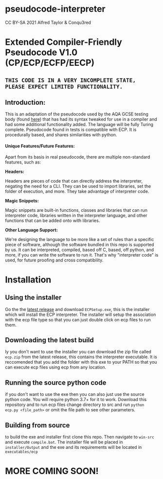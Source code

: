 # pseudocode-interpreter
CC BY-SA 2021 Alfred Taylor & Conqu3red 

# **Extended Compiler-Friendly Pseudocode V1.0  (CP/ECP/ECFP/EECP)**

## `THIS CODE IS IN A VERY INCOMPLETE STATE, PLEASE EXPECT LIMITED FUNCTIONALITY.`

## Introduction:

This is an adaptation of the pseudocode used by the AQA GCSE testing body (found [here](https://filestore.aqa.org.uk/resources/computing/AQA-8525-TG-PC.PDF)) that has had its syntax tweaked for use in a compiler and had some additional functionality added. The language will be fully Turing complete. Pseudocode found in tests is compatible with ECP. It is procedurally based, and shares similarities with python.

#### Unique Features/Future Features:

Apart from its basis in real pseudocode, there are multiple non-standard features, such as:

**Headers:**

Headers are pieces of code that can directly address the interpreter, negating the need for a CLI. They can be used to import libraries, set the folder of execution, and more. They take advantage of interpreter code.

**Magic Snippets:**

Magic snippets are built-in functions, classes and libraries that can run interpreter code, libraries written in the interpreter language, and other functions that can be added onto with libraries.

**Other Language Support:**

We're designing the language to be more like a set of rules than a specific piece of software, although the software bundled in this repo is supported by us. It can be interpreted, compiled, based off C, based, off python, and more, if you can write the software to run it. That's why "interpreter code" is used, for future proofing and cross compatibility.

# Installation
## Using the installer
Go the the [latest release](https://github.com/Conqu3red/pseudocode-interpreter/releases/latest) and download `ECPSetup.exe`, this is the installer which will install the ECP interpreter. The installer will setup the association with the ecp file type so that you can just double click on ecp files to run them.
## Downloading the latest build
Iy you don't want to use the installer you can download the zip file called `ecp.zip` from the latest release, this contains the interpreter executable. It is reccomended that you add the folder with this exe to your PATH so that you can execute ecp files using ecp from any location.
## Running the source python code
if you don't want to use the exe then you can also just use the source python code. You will require python 3.7+ for it to work. Download this repository and to run ecp files change directory to src and run `python ecp.py <file_path>` or omit the file path to see other parameters.
## Building from source
to build the exe and installer first clone this repo. Then navigate to `win-src` and execute `compile.bat`. The installer file will be placed in `installer/Output` and the exe and its requirements will be located in `executables/ecp`
# MORE COMING SOON!


